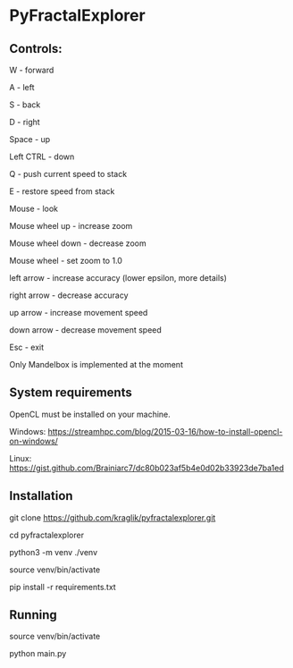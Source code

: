 # PyFractalExplorer

## Controls:

W - forward

A - left

S - back

D - right

Space - up

Left CTRL - down

Q - push current speed to stack

E - restore speed from stack

Mouse - look

Mouse wheel up - increase zoom

Mouse wheel down - decrease zoom

Mouse wheel - set zoom to 1.0

left arrow - increase accuracy (lower epsilon, more details)

right arrow - decrease accuracy

up arrow - increase movement speed

down arrow - decrease movement speed

Esc - exit

Only Mandelbox is implemented at the moment


## System requirements

OpenCL must be installed on your machine.

Windows: https://streamhpc.com/blog/2015-03-16/how-to-install-opencl-on-windows/

Linux: https://gist.github.com/Brainiarc7/dc80b023af5b4e0d02b33923de7ba1ed


## Installation

git clone https://github.com/kraglik/pyfractalexplorer.git

cd pyfractalexplorer

python3 -m venv ./venv

source venv/bin/activate

pip install -r requirements.txt

## Running
source venv/bin/activate

python main.py

